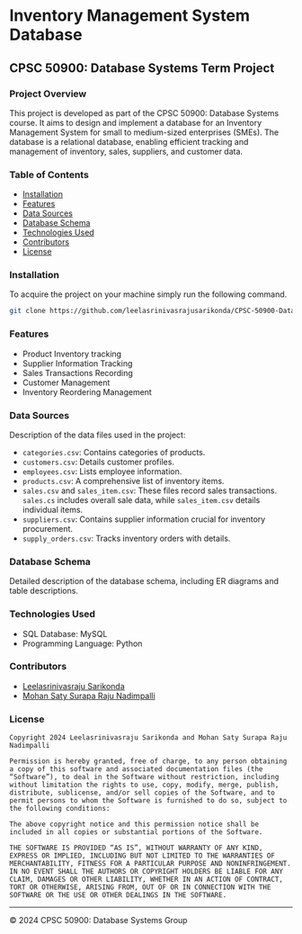 # Inventory Management System Database

## CPSC 50900: Database Systems Term Project

### Project Overview
This project is developed as part of the CPSC 50900: Database Systems course. It aims to design and implement a database for an Inventory Management System for small to medium-sized enterprises (SMEs). The database is a relational database, enabling efficient tracking and management of inventory, sales, suppliers, and customer data.

### Table of Contents
- [Installation](#installation)
- [Features](#features)
- [Data Sources](#data-sources)
- [Database Schema](#database-schema)
- [Technologies Used](#technologies-used)
- [Contributors](#contributors)
- [License](#license)

### Installation
To acquire the project on your machine simply run the following command.

```bash
git clone https://github.com/leelasrinivasrajusarikonda/CPSC-50900-Database-Systems
```

### Features
- Product Inventory tracking
- Supplier Information Tracking
- Sales Transactions Recording
- Customer Management
- Inventory Reordering Management

### Data Sources
Description of the data files used in the project:
- `categories.csv`: Contains categories of products.
- `customers.csv`: Details customer profiles.
- `employees.csv`: Lists employee information.
- `products.csv`: A comprehensive list of inventory items.
- `sales.csv` and `sales_item.csv`: These files record sales transactions. `sales.cs` includes overall sale data, while `sales_item.csv` details individual items.
- `suppliers.csv`: Contains supplier information crucial for inventory procurement.
- `supply_orders.csv`: Tracks inventory orders with details.

### Database Schema
Detailed description of the database schema, including ER diagrams and table descriptions.

### Technologies Used
- SQL Database: MySQL
- Programming Language: Python

### Contributors
- [Leelasrinivasraju Sarikonda](https://github.com/leelasrinivasrajusarikonda)
- [Mohan Saty Surapa Raju Nadimpalli](https://github.com/mohanvarma16)

### License
```text
Copyright 2024 Leelasrinivasraju Sarikonda and Mohan Saty Surapa Raju Nadimpalli

Permission is hereby granted, free of charge, to any person obtaining a copy of this software and associated documentation files (the “Software”), to deal in the Software without restriction, including without limitation the rights to use, copy, modify, merge, publish, distribute, sublicense, and/or sell copies of the Software, and to permit persons to whom the Software is furnished to do so, subject to the following conditions:

The above copyright notice and this permission notice shall be included in all copies or substantial portions of the Software.

THE SOFTWARE IS PROVIDED “AS IS”, WITHOUT WARRANTY OF ANY KIND, EXPRESS OR IMPLIED, INCLUDING BUT NOT LIMITED TO THE WARRANTIES OF MERCHANTABILITY, FITNESS FOR A PARTICULAR PURPOSE AND NONINFRINGEMENT. IN NO EVENT SHALL THE AUTHORS OR COPYRIGHT HOLDERS BE LIABLE FOR ANY CLAIM, DAMAGES OR OTHER LIABILITY, WHETHER IN AN ACTION OF CONTRACT, TORT OR OTHERWISE, ARISING FROM, OUT OF OR IN CONNECTION WITH THE SOFTWARE OR THE USE OR OTHER DEALINGS IN THE SOFTWARE.
```

---

© 2024 CPSC 50900: Database Systems Group
